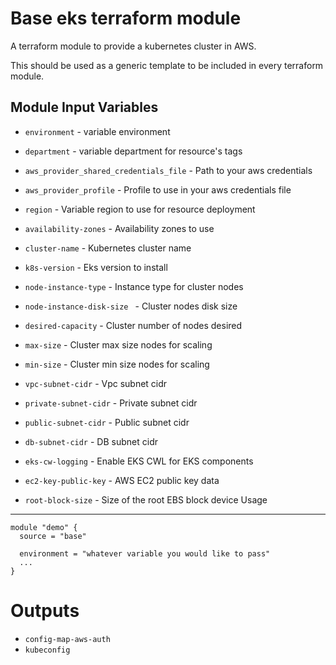 Base eks terraform module
===========

A terraform module to provide a kubernetes cluster in AWS.

This should be used as a generic template to be included in every terraform module.

Module Input Variables
----------------------

- `environment` - variable environment
- `department` - variable department for resource's tags
- `aws_provider_shared_credentials_file` - Path to your aws credentials
- `aws_provider_profile` - Profile to use in your aws credentials file

- `region` - Variable region to use for resource deployment
- `availability-zones` - Availability zones to use
- `cluster-name` - Kubernetes cluster name
- `k8s-version` - Eks version to install
- `node-instance-type` - Instance type for cluster nodes
- `node-instance-disk-size ` - Cluster nodes disk size
- `desired-capacity` - Cluster number of nodes desired
- `max-size` - Cluster max size nodes for scaling
- `min-size` - Cluster min size nodes for scaling
- `vpc-subnet-cidr` - Vpc subnet cidr
- `private-subnet-cidr` - Private subnet cidr
- `public-subnet-cidr` - Public subnet cidr
- `db-subnet-cidr` - DB subnet cidr
- `eks-cw-logging` - Enable EKS CWL for EKS components
- `ec2-key-public-key` - AWS EC2 public key data
- `root-block-size` - Size of the root EBS block device
Usage
-----

```hcl
module "demo" {
  source = "base"

  environment = "whatever variable you would like to pass"
  ...
}
```


Outputs
=======

 - `config-map-aws-auth` 
 - `kubeconfig` 
